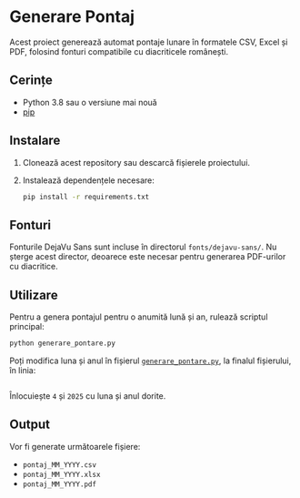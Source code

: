 # Generare Pontaj

Acest proiect generează automat pontaje lunare în formatele CSV, Excel și PDF, folosind fonturi compatibile cu diacriticele românești.

## Cerințe

- Python 3.8 sau o versiune mai nouă
- [pip](https://pip.pypa.io/en/stable/installation/)

## Instalare

1. Clonează acest repository sau descarcă fișierele proiectului.
2. Instalează dependențele necesare:

    ```sh
    pip install -r requirements.txt
    ```

## Fonturi

Fonturile DejaVu Sans sunt incluse în directorul `fonts/dejavu-sans/`. Nu șterge acest director, deoarece este necesar pentru generarea PDF-urilor cu diacritice.

## Utilizare

Pentru a genera pontajul pentru o anumită lună și an, rulează scriptul principal:

```sh
python generare_pontare.py
```

Poți modifica luna și anul în fișierul [`generare_pontare.py`](generare_pontare.py), la finalul fișierului, în linia:

```python main(4, 2025)
```

Înlocuiește `4` și `2025` cu luna și anul dorite.

## Output

Vor fi generate următoarele fișiere:

- `pontaj_MM_YYYY.csv`
- `pontaj_MM_YYYY.xlsx`
- `pontaj_MM_YYYY.pdf`
